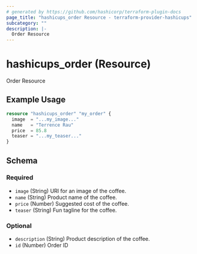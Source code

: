 ```yaml
---
# generated by https://github.com/hashicorp/terraform-plugin-docs
page_title: "hashicups_order Resource - terraform-provider-hashicups"
subcategory: ""
description: |-
  Order Resource
---
```


# hashicups_order (Resource)

Order Resource

## Example Usage

```terraform
resource "hashicups_order" "my_order" {
  image  = "...my_image..."
  name   = "Terrence Rau"
  price  = 85.8
  teaser = "...my_teaser..."
}
```

<!-- schema generated by tfplugindocs -->
## Schema

### Required

- `image` (String) URI for an image of the coffee.
- `name` (String) Product name of the coffee.
- `price` (Number) Suggested cost of the coffee.
- `teaser` (String) Fun tagline for the coffee.

### Optional

- `description` (String) Product description of the coffee.
- `id` (Number) Order ID


